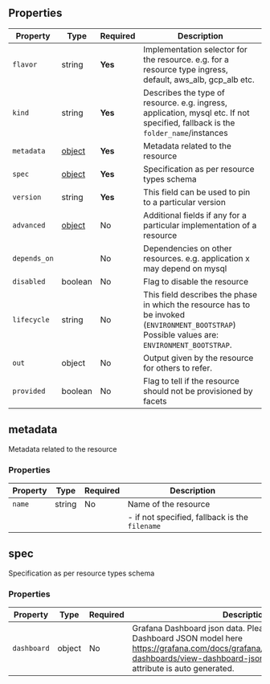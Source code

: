 ## Properties

| Property     | Type                | Required | Description                                                                                                                                    |
|--------------|---------------------|----------|------------------------------------------------------------------------------------------------------------------------------------------------|
| `flavor`     | string              | **Yes**  | Implementation selector for the resource. e.g. for a resource type ingress, default, aws_alb, gcp_alb etc.                                     |
| `kind`       | string              | **Yes**  | Describes the type of resource. e.g. ingress, application, mysql etc. If not specified, fallback is the `folder_name`/instances                |
| `metadata`   | [object](#metadata) | **Yes**  | Metadata related to the resource                                                                                                               |
| `spec`       | [object](#spec)     | **Yes**  | Specification as per resource types schema                                                                                                     |
| `version`    | string              | **Yes**  | This field can be used to pin to a particular version                                                                                          |
| `advanced`   | [object](#advanced) | No       | Additional fields if any for a particular implementation of a resource                                                                         |
| `depends_on` |                     | No       | Dependencies on other resources. e.g. application x may depend on mysql                                                                        |
| `disabled`   | boolean             | No       | Flag to disable the resource                                                                                                                   |
| `lifecycle`  | string              | No       | This field describes the phase in which the resource has to be invoked (`ENVIRONMENT_BOOTSTRAP`) Possible values are: `ENVIRONMENT_BOOTSTRAP`. |
| `out`        | object      | No       | Output given by the resource for others to refer.                                                                                              |
| `provided`   | boolean             | No       | Flag to tell if the resource should not be provisioned by facets                                                                               |


## metadata

Metadata related to the resource

### Properties

| Property | Type   | Required | Description                                        |
|----------|--------|----------|----------------------------------------------------|
| `name`   | string | No       | Name of the resource                               |
|          |        |          |     - if not specified, fallback is the `filename` |


## spec

Specification as per resource types schema

### Properties

| Property    | Type                 | Required | Description                                                                                                                                                                                                           |
|-------------|----------------------|----------|-----------------------------------------------------------------------------------------------------------------------------------------------------------------------------------------------------------------------|
| `dashboard` | object | No       | Grafana Dashboard json data. Please take a look at Dashboard JSON model here https://grafana.com/docs/grafana/latest/dashboards/build-dashboards/view-dashboard-json-model/. Note: `uid` attribute is auto generated. |
